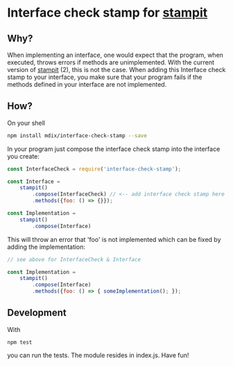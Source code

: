 # Interface check stamp for [stampit](https://github.com/stampit-org/stampit)
## Why?
When implementing an interface, one would expect that the program, when executed, throws errors if methods are unimplemented.
With the current version of [stampit](https://github.com/stampit-org/stampit) (2), this is not the case. When adding this Interface check stamp to your interface,
you make sure that your program fails if the methods defined in your interface are not implemented.

## How?
On your shell
```bash
npm install mdix/interface-check-stamp --save
```

In your program just compose the interface check stamp into the interface you create:
```javascript
const InterfaceCheck = require('interface-check-stamp');

const Interface = 
    stampit()
        .compose(InterfaceCheck) // <-- add interface check stamp here
        .methods({foo: () => {}});

const Implementation = 
    stampit()
        .compose(Interface)
```

This will throw an error that 'foo' is not implemented which can be fixed by adding the implementation:

```javascript
// see above for InterfaceCheck & Interface 

const Implementation = 
    stampit()
        .compose(Interface)
        .methods({foo: () => { someImplementation(); });
```

## Development
With 
```
npm test
```
you can run the tests. The module resides in index.js. Have fun!
